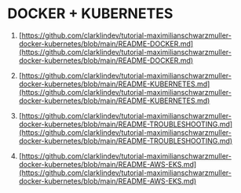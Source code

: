 # DOCKER + KUBERNETES

1. [https://github.com/clarklindev/tutorial-maximilianschwarzmuller-docker-kubernetes/blob/main/README-DOCKER.md](https://github.com/clarklindev/tutorial-maximilianschwarzmuller-docker-kubernetes/blob/main/README-DOCKER.md)

2. [https://github.com/clarklindev/tutorial-maximilianschwarzmuller-docker-kubernetes/blob/main/README-KUBERNETES.md](https://github.com/clarklindev/tutorial-maximilianschwarzmuller-docker-kubernetes/blob/main/README-KUBERNETES.md)

3. [https://github.com/clarklindev/tutorial-maximilianschwarzmuller-docker-kubernetes/blob/main/README-TROUBLESHOOTING.md](https://github.com/clarklindev/tutorial-maximilianschwarzmuller-docker-kubernetes/blob/main/README-TROUBLESHOOTING.md)

4. [https://github.com/clarklindev/tutorial-maximilianschwarzmuller-docker-kubernetes/blob/main/README-AWS-EKS.md](https://github.com/clarklindev/tutorial-maximilianschwarzmuller-docker-kubernetes/blob/main/README-AWS-EKS.md)

<!-- include-file: README-DOCKER.md -->